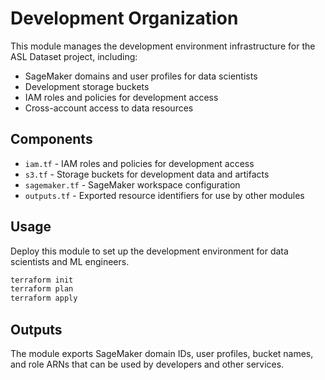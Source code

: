# Development Organization

This module manages the development environment infrastructure for the ASL Dataset project, including:

- SageMaker domains and user profiles for data scientists
- Development storage buckets
- IAM roles and policies for development access
- Cross-account access to data resources

## Components

- `iam.tf` - IAM roles and policies for development access
- `s3.tf` - Storage buckets for development data and artifacts
- `sagemaker.tf` - SageMaker workspace configuration
- `outputs.tf` - Exported resource identifiers for use by other modules

## Usage

Deploy this module to set up the development environment for data scientists and ML engineers.

```bash
terraform init
terraform plan
terraform apply
```

## Outputs

The module exports SageMaker domain IDs, user profiles, bucket names, and role ARNs that can be used by developers and other services.